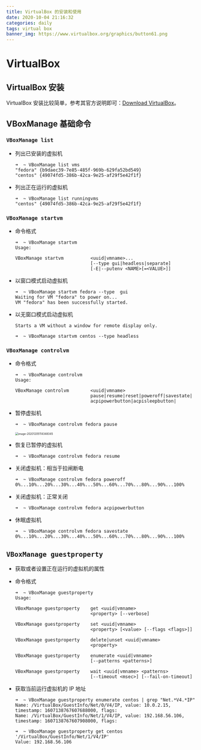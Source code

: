 ```yaml
---
title: VirtualBox 的安装和使用
date: 2020-10-04 21:16:32
categories: daily
tags: virtual box
banner_img: https://www.virtualbox.org/graphics/button61.png
---
```


# VirtualBox

## VirtualBox 安装

VirtualBox 安装比较简单，参考其官方说明即可：[Download VirtualBox](https://www.virtualbox.org/wiki/Downloads)。

## VBoxManage 基础命令

### `VBoxManage list`

* 列出已安装的虚拟机

  ```shell
  ➜  ~ VBoxManage list vms
  "fedora" {b9daec39-7e85-485f-969b-629fa52bd549}
  "centos" {49074fd5-386b-42ca-9e25-af29f5e42f1f}
  ```

* 列出正在运行的虚拟机

  ```shell
  ➜  ~ VBoxManage list runningvms
  "centos" {49074fd5-386b-42ca-9e25-af29f5e42f1f}
  ```

### `VBoxManage startvm`

* 命令格式

  ```shell
  ➜  ~ VBoxManage startvm
  Usage:
  
  VBoxManage startvm          <uuid|vmname>...
                              [--type gui|headless|separate]
                              [-E|--putenv <NAME>[=<VALUE>]]
  ```

* 以窗口模式启动虚拟机

  ```shell
  ➜  ~ VBoxManage startvm fedora --type  gui
  Waiting for VM "fedora" to power on...
  VM "fedora" has been successfully started.
  ```

* 以无窗口模式启动虚拟机

  `Starts a VM without a window for remote display only.`

  ```shell
  ➜  ~ VBoxManage startvm centos --type headless
  ```

### `VBoxManage controlvm`

* 命令格式

  ```shell
  ➜  ~ VBoxManage controlvm
  Usage:
  
  VBoxManage controlvm        <uuid|vmname>
                              pause|resume|reset|poweroff|savestate|
                              acpipowerbutton|acpisleepbutton|
  ```

* 暂停虚拟机

  ```shell
  ➜  ~ VBoxManage controlvm fedora pause
  ```

  <img src="https://cdn.jsdelivr.net/gh/xianglin2020/gallery@master/202012/114348.png" alt="image-20201205114348345" style="zoom:50%;" />

* 恢复已暂停的虚拟机

  ```shell
  ➜  ~ VBoxManage controlvm fedora resume
  ```

* 关闭虚拟机：相当于拉闸断电

  ```shell
  ➜  ~ VBoxManage controlvm fedora poweroff
  0%...10%...20%...30%...40%...50%...60%...70%...80%...90%...100%
  ```

* 关闭虚拟机：正常关闭

  ```shell
  ➜  ~ VBoxManage controlvm fedora acpipowerbutton
  ```

* 休眠虚拟机

  ```shell
  ➜  ~ VBoxManage controlvm fedora savestate
  0%...10%...20%...30%...40%...50%...60%...70%...80%...90%...100%
  ```

## `VBoxManage guestproperty`

* 获取或者设置正在运行的虚拟机的属性

* 命令格式

  ```shell
  ➜  ~ VBoxManage guestproperty
  Usage:
  
  VBoxManage guestproperty    get <uuid|vmname>
                              <property> [--verbose]
  
  VBoxManage guestproperty    set <uuid|vmname>
                              <property> [<value> [--flags <flags>]]
  
  VBoxManage guestproperty    delete|unset <uuid|vmname>
                              <property>
  
  VBoxManage guestproperty    enumerate <uuid|vmname>
                              [--patterns <patterns>]
  
  VBoxManage guestproperty    wait <uuid|vmname> <patterns>
                              [--timeout <msec>] [--fail-on-timeout]
  ```

* 获取当前运行虚拟机的 IP 地址

  ```shell
  ➜  ~ VBoxManage guestproperty enumerate centos | grep "Net.*V4.*IP"
  Name: /VirtualBox/GuestInfo/Net/0/V4/IP, value: 10.0.2.15, timestamp: 1607138767607688000, flags:
  Name: /VirtualBox/GuestInfo/Net/1/V4/IP, value: 192.168.56.106, timestamp: 1607138767607908000, flags:
  
  ➜  ~ VBoxManage guestproperty get centos '/VirtualBox/GuestInfo/Net/1/V4/IP'
  Value: 192.168.56.106
  ```







